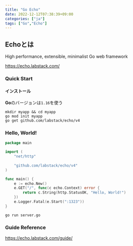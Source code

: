 ```yaml
---
title: "Go Echo"
date: 2022-12-12T07:38:39+09:00
categories: ["ja"]
tags: ["Go","Echo"]
---
```

## Echoとは

High performance, extensible, minimalist Go web framework

https://echo.labstack.com/

### Quick Start

#### インストール

**Go**のバージョンは`1.16`を使う

```shell
mkdir myapp && cd myapp
go mod init myapp
go get github.com/labstack/echo/v4
```

### Hello, World!

```go:server.go
package main

import (
	"net/http"
	
	"github.com/labstack/echo/v4"
)

func main() {
	e := echo.New()
	e.GET("/", func(c echo.Context) error {
		return c.String(http.StatusOK, "Hello, World!")
	})
	e.Logger.Fatal(e.Start(":1323"))
}
```

```shell:start server
go run server.go
```

### Guide Reference

https://echo.labstack.com/guide/
